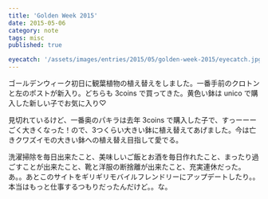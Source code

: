 ```yaml
---
title: 'Golden Week 2015'
date: 2015-05-06
category: note
tags: misc
published: true

eyecatch: '/assets/images/entries/2015/05/golden-week-2015/eyecatch.jpg'
---
```


ゴールデンウィーク初日に観葉植物の植え替えをしました。一番手前のクロトンと左のポストが新入り。どちらも 3coins で買ってきた。黄色い鉢は unico で購入した新しい子でお気に入り♡

見切れているけど、一番奥のパキラは去年 3coins で購入した子で、すっーーーごく大きくなった！ので、3つくらい大きい鉢に植え替えてあげました。今は亡きクワズイモの大きい鉢への植え替え目指して愛でる。

洗濯掃除を毎日出来たこと、美味しいご飯とお酒を毎日作れたこと、まったり過ごすことが出来たこと、靴と洋服の断捨離が出来たこと、充実連休だった。あ。。あとこのサイトをギリギリモバイルフレンドリーにアップデートしたり。。本当はもっと仕事するつもりだったんだけど。。な。
